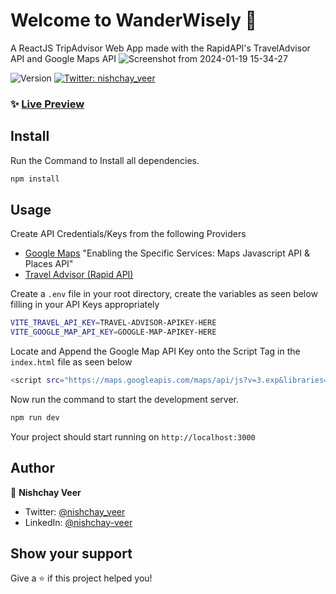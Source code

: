 # Welcome to WanderWisely 👋

A ReactJS TripAdvisor Web App made with the RapidAPI's TravelAdvisor API and Google Maps API
![Screenshot from 2024-01-19 15-34-27](https://github.com/nishchay-veer/WanderWisely/assets/99465982/137fe3fc-dea7-42aa-bd87-87ead118696d)



<p>
  <img alt="Version" src="https://img.shields.io/badge/version-0.0.0-blue.svg?cacheSeconds=2592000" />
  <a href="https://twitter.com/nishchay_veer" target="_blank">
    <img alt="Twitter: nishchay_veer" src="https://img.shields.io/twitter/follow/nishchay_veer.svg?style=social" />
  </a>
</p>

### ✨ [Live Preview](https://wander-wisely.vercel.app/)

## Install
Run the Command to Install all dependencies.
```sh
npm install
```

## Usage

Create API Credentials/Keys from the following Providers

* [Google Maps](https://console.cloud.google.com/) "Enabling the Specific Services: Maps Javascript API & Places API"
* [Travel Advisor (Rapid API)](https://rapidapi.com/apidojo/api/travel-advisor/)

Create a `.env` file in your root directory, create the variables as seen below filling in your API Keys appropriately
```sh
VITE_TRAVEL_API_KEY=TRAVEL-ADVISOR-APIKEY-HERE
VITE_GOOGLE_MAP_API_KEY=GOOGLE-MAP-APIKEY-HERE
```
Locate and Append the Google Map API Key onto the Script Tag in the `index.html` file as seen below
```sh
<script src="https://maps.googleapis.com/maps/api/js?v=3.exp&libraries=geometry,drawing,places&key=GOOGLE-MAP-APIKEY-HERE"></script>
```
Now run the command to start the development server.
```sh
npm run dev
```
Your project should start running on `http://localhost:3000`

## Author

👤 **Nishchay Veer**

* Twitter: [@nishchay_veer](https://twitter.com/nishchay_veer)
* LinkedIn: [@nishchay-veer](https://linkedin.com/in/nishchay-veer)


## Show your support

Give a ⭐️ if this project helped you!
